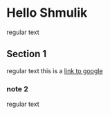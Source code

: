 # Hello Shmulik
regular text 

## Section 1
regular text
this is a [link to google](https://www.google.com)

### note 2
regular text


